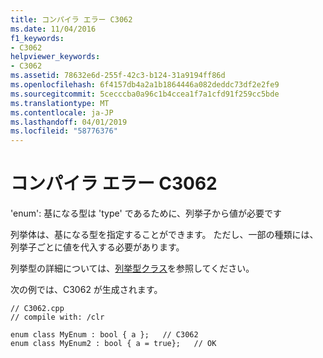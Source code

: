 ```yaml
---
title: コンパイラ エラー C3062
ms.date: 11/04/2016
f1_keywords:
- C3062
helpviewer_keywords:
- C3062
ms.assetid: 78632e6d-255f-42c3-b124-31a9194ff86d
ms.openlocfilehash: 6f4157db4a2a1b1864446a082deddc73df2e2fe9
ms.sourcegitcommit: 5cecccba0a96c1b4ccea1f7a1cfd91f259cc5bde
ms.translationtype: MT
ms.contentlocale: ja-JP
ms.lasthandoff: 04/01/2019
ms.locfileid: "58776376"
---
```

# <a name="compiler-error-c3062"></a>コンパイラ エラー C3062

'enum': 基になる型は 'type' であるために、列挙子から値が必要です

列挙体は、基になる型を指定することができます。 ただし、一部の種類には、列挙子ごとに値を代入する必要があります。

列挙型の詳細については、[列挙型クラス](../../extensions/enum-class-cpp-component-extensions.md)を参照してください。

次の例では、C3062 が生成されます。

```
// C3062.cpp
// compile with: /clr

enum class MyEnum : bool { a };   // C3062
enum class MyEnum2 : bool { a = true};   // OK
```